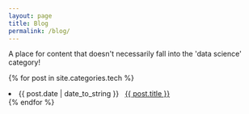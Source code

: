 ```yaml
---
layout: page
title: Blog
permalink: /blog/
---
```


A place for content that doesn't necessarily fall into the 'data science' category!

{% for post in site.categories.tech %}
 <li><span>{{ post.date | date_to_string }}</span> &nbsp; <a href="{{ post.url | relative_url }}">{{ post.title }}</a></li>
{% endfor %}